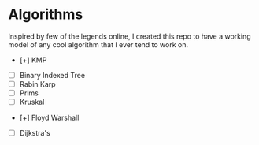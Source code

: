 # Algorithms

Inspired by few of the legends online, I created this repo to have a working model of any cool algorithm that I ever tend to work on.

- [+] KMP
- [ ] Binary Indexed Tree
- [ ] Rabin Karp
- [ ] Prims
- [ ] Kruskal
- [+] Floyd Warshall
- [ ] Dijkstra's
